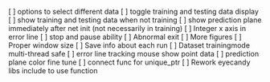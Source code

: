 [ ] options to select different data
[ ] toggle training and testing data display
[ ] show training and testing data when not training
[ ] show prediction plane immediately after net init (not necessarily in training)
[ ] Integer x axis in error line
[ ] stop and pause ability
[ ] Abnormal exit
[ ] More figures
[ ] Proper window size
[ ] Save info about each run
[ ] Dataset trainingmode multi-thread safe
[ ] error line tracking mouse show point data
[ ] prediction plane color fine tune
[ ] connect func for unique_ptr
[ ] Rework eyecandy libs include to use function
